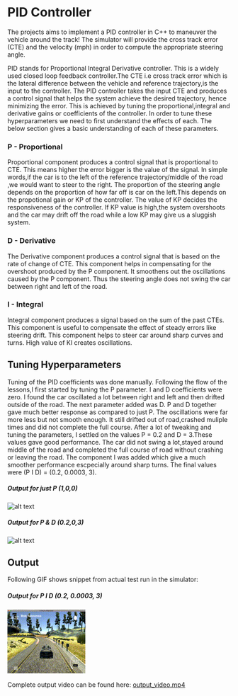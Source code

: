 # **PID Controller**

The projects aims to implement a PID controller in C++ to maneuver the vehicle around the track! The simulator will provide the cross track error (CTE) and the velocity (mph) in order to compute the appropriate steering angle.

PID stands for Proportional Integral Derivative controller. This is a widely used closed loop feedback controller.The CTE i.e cross track error which is the lateral difference between the vehicle and reference trajectory,is the input to the controller. The PID controller takes the input CTE and produces a control signal that helps the system achieve the desired trajectory, hence minimizing the error. This is achieved by tuning the proportional,integral and derivative gains or coefficients of the controller. In order to tune these hyperparameters we need to first understand the effects of each. The below section gives a basic understanding of each of these parameters.

### P - Proportional  

Proportional component produces a control signal that is  proportional to CTE. This means higher the error bigger is the value of the signal. In simple words,if the car is to the left of the reference trajectory/middle of the road ,we would want to steer to the right. The proportion of the steering angle depends on the proportion of how far off is car on the left.This depends on the propotional gain or KP of the controller. The value of KP decides the responsiveness of the controller. If KP value is high,the system overshoots and the car may drift off the road while a low KP may give us a sluggish system.

### D - Derivative 

The Derivative component produces a control signal that is based on the rate of change of CTE. This component helps in compensating for the overshoot produced by the P component.  It smoothens out the oscillations caused by the P component. Thus the steering angle does not swing the car between right and left of the road.

### I - Integral

Integral component produces a signal based on the sum of the past CTEs. This component is useful to compensate the effect of steady errors like steering drift. This component helps to steer car around sharp curves and turns. High value of KI creates oscillations.


## Tuning Hyperparameters
Tuning of the PID coefficients was done manually. Following the flow of the lessons,I first started by tuning the P parameter. I and D coefficients were zero. I found the car oscillated a lot between right and left and then drifted outside of the road. The next parameter added was D.  P and D together gave much better response as compared to just P. The oscillations were far more less but not smooth enough. It still drifted out of road,crashed muliple times and did not complete the full course. After a lot of tweaking and tuning the parameters, I settled on the values P = 0.2 and D = 3.These values gave good performance. The car did not swing a lot,stayed around middle of the road and completed the full course of road without crashing or leaving the road. The component I was added which give a much smoother performance escpecially around sharp turns. The final values  were (P I D) = (0.2, 0.0003, 3).

##### Output for just P (1,0,0)
![alt text](output_videos/pid_output_1_0_0.gif)


##### Output for  P & D (0.2,0,3)
![alt text](output_videos/pid_output_02_0_3.gif)



## Output

Following GIF shows snippet from actual test run in the simulator:

##### Output for  P I D (0.2, 0.0003, 3)
![alt text](output_videos/pid_02_0003_3.gif)


Complete output video can be found here: [output_video.mp4](output_videos/pid_output.mp4)


